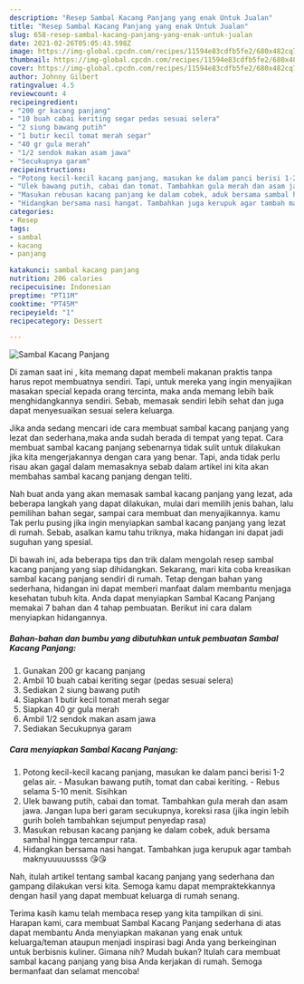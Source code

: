 ```yaml
---
description: "Resep Sambal Kacang Panjang yang enak Untuk Jualan"
title: "Resep Sambal Kacang Panjang yang enak Untuk Jualan"
slug: 658-resep-sambal-kacang-panjang-yang-enak-untuk-jualan
date: 2021-02-26T05:05:43.598Z
image: https://img-global.cpcdn.com/recipes/11594e83cdfb5fe2/680x482cq70/sambal-kacang-panjang-foto-resep-utama.jpg
thumbnail: https://img-global.cpcdn.com/recipes/11594e83cdfb5fe2/680x482cq70/sambal-kacang-panjang-foto-resep-utama.jpg
cover: https://img-global.cpcdn.com/recipes/11594e83cdfb5fe2/680x482cq70/sambal-kacang-panjang-foto-resep-utama.jpg
author: Johnny Gilbert
ratingvalue: 4.5
reviewcount: 4
recipeingredient:
- "200 gr kacang panjang"
- "10 buah cabai keriting segar pedas sesuai selera"
- "2 siung bawang putih"
- "1 butir kecil tomat merah segar"
- "40 gr gula merah"
- "1/2 sendok makan asam jawa"
- "Secukupnya garam"
recipeinstructions:
- "Potong kecil-kecil kacang panjang, masukan ke dalam panci berisi 1-2 gelas air. Masukan bawang putih, tomat dan cabai keriting. Rebus selama 5-10 menit. Sisihkan"
- "Ulek bawang putih, cabai dan tomat. Tambahkan gula merah dan asam jawa. Jangan lupa beri garam secukupnya, koreksi rasa (jika ingin lebih gurih boleh tambahkan sejumput penyedap rasa)"
- "Masukan rebusan kacang panjang ke dalam cobek, aduk bersama sambal hingga tercampur rata."
- "Hidangkan bersama nasi hangat. Tambahkan juga kerupuk agar tambah maknyuuuuussss 😘😘"
categories:
- Resep
tags:
- sambal
- kacang
- panjang

katakunci: sambal kacang panjang 
nutrition: 206 calories
recipecuisine: Indonesian
preptime: "PT11M"
cooktime: "PT45M"
recipeyield: "1"
recipecategory: Dessert

---
```



![Sambal Kacang Panjang](https://img-global.cpcdn.com/recipes/11594e83cdfb5fe2/680x482cq70/sambal-kacang-panjang-foto-resep-utama.jpg)

Di zaman  saat ini , kita memang dapat membeli makanan praktis tanpa harus repot membuatnya sendiri. Tapi, untuk mereka yang ingin menyajikan masakan special kepada orang tercinta, maka anda memang lebih baik menghidangkannya sendiri. Sebab, memasak sendiri lebih sehat dan juga dapat menyesuaikan sesuai selera keluarga.

Jika anda sedang mencari ide cara membuat sambal kacang panjang yang lezat dan sederhana,maka anda sudah berada di tempat yang tepat. Cara membuat sambal kacang panjang  sebenarnya tidak sulit untuk dilakukan jika kita mengerjakannya dengan cara yang benar. Tapi, anda tidak perlu risau akan gagal dalam memasaknya 
sebab dalam artikel ini kita akan membahas sambal kacang panjang dengan teliti.  



Nah buat anda yang akan memasak sambal kacang panjang yang lezat, ada beberapa langkah yang dapat dilakukan, mulai dari memilih jenis bahan, lalu pemilihan bahan segar, sampai cara membuat dan menyajikannya. kamu Tak perlu pusing jika ingin menyiapkan sambal kacang panjang yang lezat di rumah. Sebab, asalkan kamu  tahu triknya, maka hidangan ini dapat jadi suguhan yang spesial.

Di bawah ini, ada beberapa tips dan trik dalam mengolah resep sambal kacang panjang yang siap dihidangkan. Sekarang, mari kita coba kreasikan sambal kacang panjang sendiri di rumah. Tetap dengan bahan yang sederhana, hidangan ini dapat memberi manfaat dalam membantu menjaga kesehatan tubuh kita. Anda dapat menyiapkan Sambal Kacang Panjang memakai 7 bahan dan 4 tahap pembuatan. Berikut ini cara dalam menyiapkan hidangannya.

<!--inarticleads1-->

##### Bahan-bahan dan bumbu yang dibutuhkan untuk pembuatan Sambal Kacang Panjang:

1. Gunakan 200 gr kacang panjang
1. Ambil 10 buah cabai keriting segar (pedas sesuai selera)
1. Sediakan 2 siung bawang putih
1. Siapkan 1 butir kecil tomat merah segar
1. Siapkan 40 gr gula merah
1. Ambil 1/2 sendok makan asam jawa
1. Sediakan Secukupnya garam




<!--inarticleads2-->

##### Cara menyiapkan Sambal Kacang Panjang:

1. Potong kecil-kecil kacang panjang, masukan ke dalam panci berisi 1-2 gelas air. - Masukan bawang putih, tomat dan cabai keriting. - Rebus selama 5-10 menit. Sisihkan
1. Ulek bawang putih, cabai dan tomat. Tambahkan gula merah dan asam jawa. Jangan lupa beri garam secukupnya, koreksi rasa (jika ingin lebih gurih boleh tambahkan sejumput penyedap rasa)
1. Masukan rebusan kacang panjang ke dalam cobek, aduk bersama sambal hingga tercampur rata.
1. Hidangkan bersama nasi hangat. Tambahkan juga kerupuk agar tambah maknyuuuuussss 😘😘




Nah, itulah artikel tentang  sambal kacang panjang  yang sederhana dan gampang dilakukan versi kita. Semoga kamu dapat mempraktekkannya dengan hasil yang dapat membuat keluarga di rumah senang. 

Terima kasih kamu telah membaca resep yang kita tampilkan di sini. Harapan kami, cara membuat  Sambal Kacang Panjang sederhana di atas dapat membantu Anda menyiapkan makanan yang enak untuk keluarga/teman ataupun menjadi inspirasi bagi Anda yang berkeinginan untuk berbisnis kuliner. Gimana nih? Mudah bukan? Itulah cara membuat sambal kacang panjang yang bisa Anda kerjakan di rumah. Semoga bermanfaat dan selamat mencoba!

